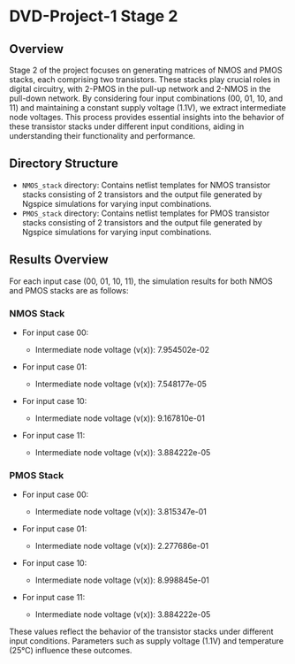 # DVD-Project-1 Stage 2

## Overview
Stage 2 of the project focuses on generating matrices of NMOS and PMOS stacks, each comprising two transistors. These stacks play crucial roles in digital circuitry, with 2-PMOS in the pull-up network and 2-NMOS in the pull-down network. By considering four input combinations (00, 01, 10, and 11) and maintaining a constant supply voltage (1.1V), we extract intermediate node voltages. This process provides essential insights into the behavior of these transistor stacks under different input conditions, aiding in understanding their functionality and performance.

## Directory Structure
- `NMOS_stack` directory: Contains netlist templates for NMOS transistor stacks consisting of 2 transistors and the output file generated by Ngspice simulations for varying input combinations.
- `PMOS_stack` directory: Contains netlist templates for PMOS transistor stacks consisting of 2 transistors and the output file generated by Ngspice simulations for varying input combinations.

## Results Overview
For each input case (00, 01, 10, 11), the simulation results for both NMOS and PMOS stacks are as follows:

### NMOS Stack
- For input case 00:
  - Intermediate node voltage (v(x)): 7.954502e-02

- For input case 01:
  - Intermediate node voltage (v(x)): 7.548177e-05 

- For input case 10:
  - Intermediate node voltage (v(x)): 9.167810e-01 

- For input case 11:
  - Intermediate node voltage (v(x)): 3.884222e-05
    
### PMOS Stack
- For input case 00:
  - Intermediate node voltage (v(x)): 3.815347e-01 

- For input case 01:
  - Intermediate node voltage (v(x)): 2.277686e-01 

- For input case 10:
  - Intermediate node voltage (v(x)): 8.998845e-01 

- For input case 11:
  - Intermediate node voltage (v(x)): 3.884222e-05 

These values reflect the behavior of the transistor stacks under different input conditions. Parameters such as supply voltage (1.1V) and temperature (25°C) influence these outcomes.
